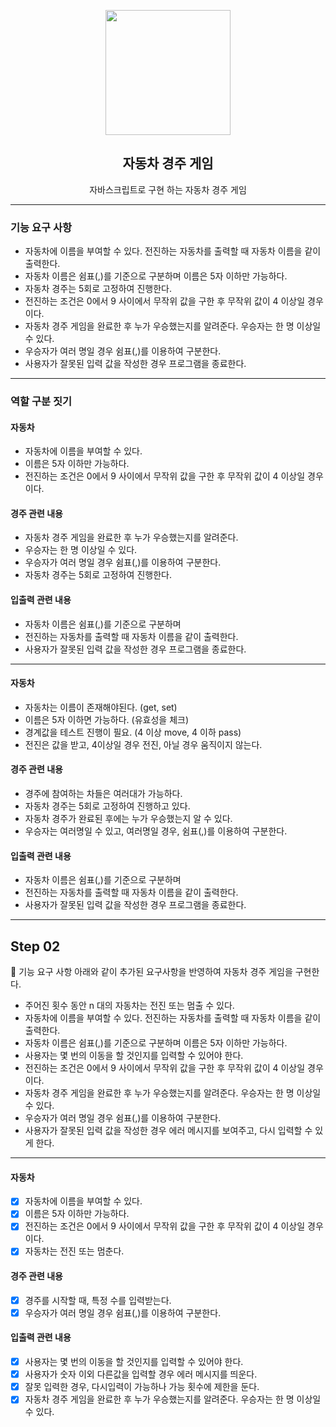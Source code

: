 <p align="middle" >
  <img width="200px;" src="https://user-images.githubusercontent.com/50367798/106415730-2645a280-6493-11eb-876c-ef7172652261.png"/>
</p>
<h2 align="middle">자동차 경주 게임</h2>
<p align="middle">자바스크립트로 구현 하는 자동차 경주 게임</p>

---

<h3>기능 요구 사항</h3>

- 자동차에 이름을 부여할 수 있다. 전진하는 자동차를 출력할 때 자동차 이름을 같이 출력한다.
- 자동차 이름은 쉼표(,)를 기준으로 구분하며 이름은 5자 이하만 가능하다.
- 자동차 경주는 5회로 고정하여 진행한다.
- 전진하는 조건은 0에서 9 사이에서 무작위 값을 구한 후 무작위 값이 4 이상일 경우이다.
- 자동차 경주 게임을 완료한 후 누가 우승했는지를 알려준다. 우승자는 한 명 이상일 수 있다.
- 우승자가 여러 명일 경우 쉼표(,)를 이용하여 구분한다.
- 사용자가 잘못된 입력 값을 작성한 경우 프로그램을 종료한다.

---

<h3>역할 구분 짓기</h3>

<h4> 자동차 </h4>

- 자동차에 이름을 부여할 수 있다.
- 이름은 5자 이하만 가능하다.
- 전진하는 조건은 0에서 9 사이에서 무작위 값을 구한 후 무작위 값이 4 이상일 경우이다.

<h4> 경주 관련 내용 </h4>

- 자동차 경주 게임을 완료한 후 누가 우승했는지를 알려준다.
- 우승자는 한 명 이상일 수 있다.
- 우승자가 여러 명일 경우 쉼표(,)를 이용하여 구분한다.
- 자동차 경주는 5회로 고정하여 진행한다.

<h4> 입출력 관련 내용 </h4>

- 자동차 이름은 쉼표(,)를 기준으로 구분하며
- 전진하는 자동차를 출력할 때 자동차 이름을 같이 출력한다.
- 사용자가 잘못된 입력 값을 작성한 경우 프로그램을 종료한다.

---

<h4> 자동차 </h4>

- 자동차는 이름이 존재해야된다. (get, set)
- 이름은 5자 이하면 가능하다. (유효성을 체크)
- 경계값을 테스트 진행이 필요. (4 이상 move, 4 이하 pass)
- 전진은 값을 받고, 4이상일 경우 전진, 아닐 경우 움직이지 않는다.

<h4> 경주 관련 내용 </h4>

- 경주에 참여하는 차들은 여러대가 가능하다.
- 자동차 경주는 5회로 고정하여 진행하고 있다.
- 자동차 경주가 완료된 후에는 누가 우승했는지 알 수 있다.
- 우승자는 여러명일 수 있고, 여러명일 경우, 쉼표(,)를 이용하여 구분한다.

<h4> 입출력 관련 내용 </h4>

- 자동차 이름은 쉼표(,)를 기준으로 구분하며
- 전진하는 자동차를 출력할 때 자동차 이름을 같이 출력한다.
- 사용자가 잘못된 입력 값을 작성한 경우 프로그램을 종료한다.

---

## Step 02

🎯 기능 요구 사항
아래와 같이 추가된 요구사항을 반영하여 자동차 경주 게임을 구현한다.

- 주어진 횟수 동안 n 대의 자동차는 전진 또는 멈출 수 있다.
- 자동차에 이름을 부여할 수 있다. 전진하는 자동차를 출력할 때 자동차 이름을 같이 출력한다.
- 자동차 이름은 쉼표(,)를 기준으로 구분하며 이름은 5자 이하만 가능하다.
- 사용자는 몇 번의 이동을 할 것인지를 입력할 수 있어야 한다.
- 전진하는 조건은 0에서 9 사이에서 무작위 값을 구한 후 무작위 값이 4 이상일 경우이다.
- 자동차 경주 게임을 완료한 후 누가 우승했는지를 알려준다. 우승자는 한 명 이상일 수 있다.
- 우승자가 여러 명일 경우 쉼표(,)를 이용하여 구분한다.
- 사용자가 잘못된 입력 값을 작성한 경우 에러 메시지를 보여주고, 다시 입력할 수 있게 한다.

---

<h4> 자동차 </h4>

- [x] 자동차에 이름을 부여할 수 있다.
- [x] 이름은 5자 이하만 가능하다.
- [x] 전진하는 조건은 0에서 9 사이에서 무작위 값을 구한 후 무작위 값이 4 이상일 경우이다.
- [x] 자동차는 전진 또는 멈춘다.

<h4> 경주 관련 내용 </h4>

- [x] 경주를 시작할 때, 특정 수를 입력받는다.
- [x] 우승자가 여러 명일 경우 쉼표(,)를 이용하여 구분한다.

<h4> 입출력 관련 내용 </h4>

- [x] 사용자는 몇 번의 이동을 할 것인지를 입력할 수 있어야 한다.
- [x] 사용자가 숫자 이외 다른값을 입력할 경우 에러 메시지를 띄운다.
- [x] 잘못 입력한 경우, 다시입력이 가능하나 가능 횟수에 제한을 둔다.
- [x] 자동차 경주 게임을 완료한 후 누가 우승했는지를 알려준다. 우승자는 한 명 이상일 수 있다.
